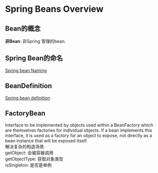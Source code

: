# **Spring Beans Overview**
## **Bean的概念**
 **非Bean**: 非Spring 管理的bean.  
## **Spring Bean的命名**
[Spring bean Naming](../doc/bean_lifecyle/SpringBeanNaming.md)
## **BeanDefinition**  
[Spring bean definition](../doc/bean_lifecyle/SpringBeansDefinition.md)
## **FactoryBean**
 Interface to be implemented by objects used within a BeanFactory which are themselves factories for individual objects. If a bean implements this interface, it is used as a factory for an object to expose, not directly as a bean instance that will be exposed itself.  
 解决复杂的构造场景.  
 getObject: 会被容器调用  
 getObjectType:  获取对象类型  
 isSingleton: 是否是单例